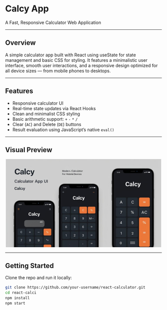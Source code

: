 # Calcy App

A Fast, Responsive Calculator Web Application

---

## Overview
A simple calculator app built with React using useState for state management and basic CSS for styling. 
It features a minimalistic user interface, smooth user interactions, and a responsive design optimized for all device sizes — from mobile phones to desktops.

---

## Features

- Responsive calculator UI 
- Real-time state updates via React Hooks 
- Clean and minimalist CSS styling 
- Basic arithmetic support: `+`  `-` `*`  `/` 
- Clear (`AC`) and Delete (`DE`) buttons
- Result evaluation using JavaScript’s native `eval()` 


---

## Visual Preview

<p align="center">
  <img src="./src/calcy-app-screenshot.jpg" alt="Calcy App Screenshot" width="500"/>
</p>

---

## Getting Started
Clone the repo and run it locally:

```bash
git clone https://github.com/your-username/react-calculator.git
cd react-calci
npm install
npm start
